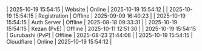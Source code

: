 | 2025-10-19 15:54:15 | Website | Online | 2025-10-19 15:54:12 |
| 2025-10-19 15:54:15 | Registration | Offline | 2025-09-09 16:40:23 |
| 2025-10-19 15:54:15 | Auth Server | Offline | 2025-08-18 09:33:31 |
| 2025-10-19 15:54:15 | Kezan (PvE) | Offline | 2025-10-11 12:51:30 |
| 2025-10-19 15:54:15 | Gurubashi (PvP) | Offline | 2025-08-23 21:44:06 |
| 2025-10-19 15:54:15 | Cloudflare | Online | 2025-10-19 15:54:12 |
